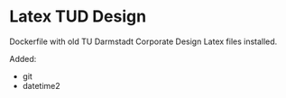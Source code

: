# Latex TUD Design

Dockerfile with old TU Darmstadt Corporate Design Latex files installed.

Added:
- git
- datetime2

